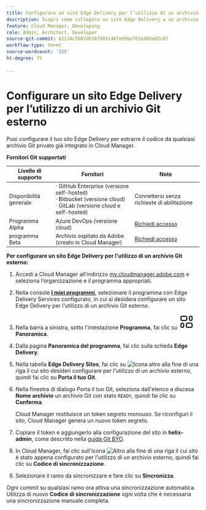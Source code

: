 ```yaml
---
title: Configurare un sito Edge Delivery per l’utilizzo di un archivio Git esterno
description: Scopri come collegare un sito Edge Delivery a un archivio Git privato o aziendale.
feature: Cloud Manager, Developing
role: Admin, Architect, Developer
source-git-commit: 62134c5b67d610f801c407e696e761ed05e02c87
workflow-type: tm+mt
source-wordcount: '325'
ht-degree: 7%

---
```



# Configurare un sito Edge Delivery per l’utilizzo di un archivio Git esterno

Puoi configurare il tuo sito Edge Delivery per estrarre il codice da qualsiasi archivio Git privato già integrato in Cloud Manager.

**Fornitori Git supportati**

| Livello di supporto | Fornitori | Note |
| --- | --- | --- |
| Disponibilità generale | · GitHub Enterprise (versione self-hosted)<br>· Bitbucket (versione cloud)<br>· GitLab (versione cloud e self-hosted) | Connettersi senza richieste di abilitazione |
| Programma Alpha | Azure DevOps (versione cloud) | [Richiedi accesso](mailto:grp-cloudmanager_byog@adobe.com) |
| programma Beta | Archivio ospitato da Adobe (creato in Cloud Manager) | [Richiedi accesso](mailto:grp-cloudmanager_byog@adobe.com) |

**Per configurare un sito Edge Delivery per l&#39;utilizzo di un archivio Git esterno:**

1. Accedi a Cloud Manager all’indirizzo [my.cloudmanager.adobe.com](https://my.cloudmanager.adobe.com/) e seleziona l’organizzazione e il programma appropriati.
1. Nella console **[I miei programmi](/help/implementing/cloud-manager/navigation.md#my-programs)**, selezionare il programma con Edge Delivery Services configurato, in cui si desidera configurare un sito Edge Delivery per l&#39;utilizzo di un archivio Git esterno.
1. Nella barra a sinistra, sotto l&#39;intestazione **Programma**, fai clic su **![Icona Panoramica](/help/implementing/cloud-manager/edge-delivery/assets/overview.svg) Panoramica**.
1. Dalla pagina **Panoramica del programma**, fai clic sulla scheda **Edge Delivery**.
1. Nella tabella **Edge Delivery Sites**, fai clic su ![Icona altro](https://spectrum.adobe.com/static/icons/workflow_18/Smock_More_18_N.svg) alla fine di una riga il cui sito desideri configurare per l&#39;utilizzo di un archivio esterno, quindi fai clic su **Porta il tuo Git**.
1. Nella finestra di dialogo Porta il tuo Git, seleziona dall&#39;elenco a discesa **Nome archivio** un archivio Git con stato `READY`, quindi fai clic su **Conferma**.

   Cloud Manager restituisce un token segreto monouso. Se riconfiguri il sito, Cloud Manager genera un nuovo token segreto.

1. Copiare il token e aggiungerlo alla configurazione del sito in **helix-admin**, come descritto nella [guida Git BYO](https://www.aem.live/developer/byo-git).
1. In Cloud Manager, fai clic sull&#39;icona ![Altro](https://spectrum.adobe.com/static/icons/workflow_18/Smock_More_18_N.svg) alla fine di una riga il cui sito è stato appena configurato per l&#39;utilizzo di un archivio esterno, quindi fai clic su **Codice di sincronizzazione**.
1. Selezionare il ramo da sincronizzare e fare clic su **Sincronizza**.

Ogni commit su qualsiasi ramo ora attiva una sincronizzazione automatica. Utilizza di nuovo **Codice di sincronizzazione** ogni volta che è necessaria una sincronizzazione manuale completa.
